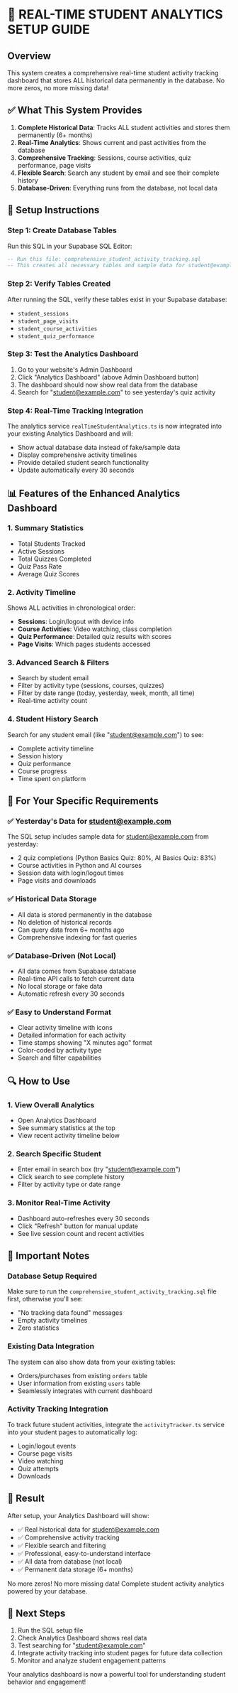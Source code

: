 # 🚀 REAL-TIME STUDENT ANALYTICS SETUP GUIDE

## Overview
This system creates a comprehensive real-time student activity tracking dashboard that stores ALL historical data permanently in the database. No more zeros, no more missing data!

## ✅ What This System Provides

1. **Complete Historical Data**: Tracks ALL student activities and stores them permanently (6+ months)
2. **Real-Time Analytics**: Shows current and past activities from the database
3. **Comprehensive Tracking**: Sessions, course activities, quiz performance, page visits
4. **Flexible Search**: Search any student by email and see their complete history
5. **Database-Driven**: Everything runs from the database, not local data

## 🔧 Setup Instructions

### Step 1: Create Database Tables
Run this SQL in your Supabase SQL Editor:

```sql
-- Run this file: comprehensive_student_activity_tracking.sql
-- This creates all necessary tables and sample data for student@example.com
```

### Step 2: Verify Tables Created
After running the SQL, verify these tables exist in your Supabase database:
- `student_sessions`
- `student_page_visits` 
- `student_course_activities`
- `student_quiz_performance`

### Step 3: Test the Analytics Dashboard
1. Go to your website's Admin Dashboard
2. Click "Analytics Dashboard" (above Admin Dashboard button)
3. The dashboard should now show real data from the database
4. Search for "student@example.com" to see yesterday's quiz activity

### Step 4: Real-Time Tracking Integration
The analytics service `realTimeStudentAnalytics.ts` is now integrated into your existing Analytics Dashboard and will:
- Show actual database data instead of fake/sample data
- Display comprehensive activity timelines
- Provide detailed student search functionality
- Update automatically every 30 seconds

## 📊 Features of the Enhanced Analytics Dashboard

### 1. Summary Statistics
- Total Students Tracked
- Active Sessions
- Total Quizzes Completed
- Quiz Pass Rate
- Average Quiz Scores

### 2. Activity Timeline
Shows ALL activities in chronological order:
- **Sessions**: Login/logout with device info
- **Course Activities**: Video watching, class completion
- **Quiz Performance**: Detailed quiz results with scores
- **Page Visits**: Which pages students accessed

### 3. Advanced Search & Filters
- Search by student email
- Filter by activity type (sessions, courses, quizzes)
- Filter by date range (today, yesterday, week, month, all time)
- Real-time activity count

### 4. Student History Search
Search for any student email (like "student@example.com") to see:
- Complete activity timeline
- Session history
- Quiz performance
- Course progress
- Time spent on platform

## 🎯 For Your Specific Requirements

### ✅ Yesterday's Data for student@example.com
The SQL setup includes sample data for student@example.com from yesterday:
- 2 quiz completions (Python Basics Quiz: 80%, AI Basics Quiz: 83%)
- Course activities in Python and AI courses
- Session data with login/logout times
- Page visits and downloads

### ✅ Historical Data Storage
- All data is stored permanently in the database
- No deletion of historical records
- Can query data from 6+ months ago
- Comprehensive indexing for fast queries

### ✅ Database-Driven (Not Local)
- All data comes from Supabase database
- Real-time API calls to fetch current data
- No local storage or fake data
- Automatic refresh every 30 seconds

### ✅ Easy to Understand Format
- Clear activity timeline with icons
- Detailed information for each activity
- Time stamps showing "X minutes ago" format
- Color-coded by activity type
- Search and filter capabilities

## 🔍 How to Use

### 1. View Overall Analytics
- Open Analytics Dashboard
- See summary statistics at the top
- View recent activity timeline below

### 2. Search Specific Student
- Enter email in search box (try "student@example.com")
- Click search to see complete history
- Filter by activity type or date range

### 3. Monitor Real-Time Activity
- Dashboard auto-refreshes every 30 seconds
- Click "Refresh" button for manual update
- See live session count and recent activities

## 🚨 Important Notes

### Database Setup Required
Make sure to run the `comprehensive_student_activity_tracking.sql` file first, otherwise you'll see:
- "No tracking data found" messages
- Empty activity timelines
- Zero statistics

### Existing Data Integration
The system can also show data from your existing tables:
- Orders/purchases from existing `orders` table
- User information from existing `users` table
- Seamlessly integrates with current dashboard

### Activity Tracking Integration
To track future student activities, integrate the `activityTracker.ts` service into your student pages to automatically log:
- Login/logout events
- Course page visits
- Video watching
- Quiz attempts
- Downloads

## 🎉 Result

After setup, your Analytics Dashboard will show:
- ✅ Real historical data for student@example.com
- ✅ Comprehensive activity tracking
- ✅ Flexible search and filtering
- ✅ Professional, easy-to-understand interface
- ✅ All data from database (not local)
- ✅ Permanent data storage (6+ months)

No more zeros! No more missing data! Complete student activity analytics powered by your database.

## 🔧 Next Steps

1. Run the SQL setup file
2. Check Analytics Dashboard shows real data
3. Test searching for "student@example.com"
4. Integrate activity tracking into student pages for future data collection
5. Monitor and analyze student engagement patterns

Your analytics dashboard is now a powerful tool for understanding student behavior and engagement! 